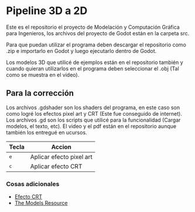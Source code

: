 # Pipeline 3D a 2D

Este es el repositorio el proyecto de Modelación y Computación Gráfica para Ingenieros, los archivos del proyecto de Godot están en la carpeta src.

Para que puedan utilizar el programa deben descargar el repositorio como .zip e importarlo en Godot y luego ejecutarlo dentro de Godot.

Los modelos 3D que utilicé de ejemplos están en el repositorio también y cuando quieran utilizarlos en el programa deben seleccionar el .obj (Tal como se muestra en el video).

## Para la corrección

Los archivos .gdshader son los shaders del programa, en este caso son como logré los efectos pixel art y CRT (Este fue conseguido de internet).
Los archivos .gd son los scripts que utilicé para la funcionalidad (Cargar modelos, el texto, etc).
El video y el pdf están en el repositorio aunque también los entregué en ucursos.


Tecla             | Accion
------------------|-----------------
<kbd>e</kbd>      | Aplicar efecto pixel art
<kbd>c</kbd>      | Aplicar efecto CRT


### Cosas adicionales 

- [Efecto CRT](https://godotshaders.com/shader/vhs-and-crt-monitor-effect/)
- [The Models Resource](https://www.models-resource.com/)

